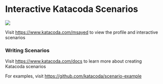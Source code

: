 # Interactive Katacoda Scenarios

[![](http://shields.katacoda.com/katacoda/msayed/count.svg)](https://www.katacoda.com/msayed "Get your profile on Katacoda.com")

Visit https://www.katacoda.com/msayed to view the profile and interactive scenarios

### Writing Scenarios
Visit https://www.katacoda.com/docs to learn more about creating Katacoda scenarios

For examples, visit https://github.com/katacoda/scenario-example
